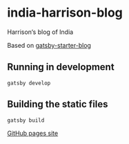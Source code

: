 # india-harrison-blog
Harrison‘s blog of India

Based on [gatsby-starter-blog](https://github.com/gatsbyjs/gatsby-starter-blog)

## Running in development
`gatsby develop`

## Building the static files
`gatsby build`

[GitHub pages site](https://sirkettle.github.io/india-harrison-blog/)
